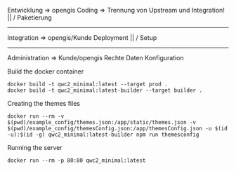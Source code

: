 Entwicklung => opengis
  Coding => Trennung von Upstream und Integration!
    ||
    \/
  Paketierung

----

Integration => opengis/Kunde
  Deployment
    ||
    \/
  Setup

---

Administration => Kunde/opengis
  Rechte
  Daten
  Konfiguration


Build the docker container
```shell
docker build -t qwc2_minimal:latest --target prod .
docker build -t qwc2_minimal:latest-builder --target builder .
```

Creating the themes files
```shell
docker run --rm -v $(pwd)/example_config/themes.json:/app/static/themes.json -v $(pwd)/example_config/themesConfig.json:/app/themesConfig.json -u $(id -u):$(id -g) qwc2_minimal:latest-builder npm run themesconfig
```

Running the server
```shell
docker run --rm -p 80:80 qwc2_minimal:latest
```
